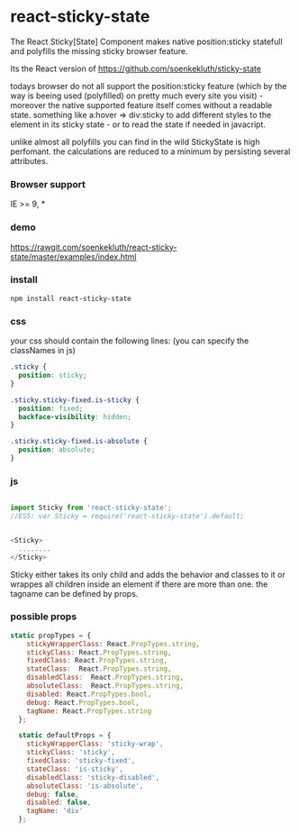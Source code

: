# react-sticky-state
The React Sticky[State] Component makes native position:sticky statefull and polyfills the missing sticky browser feature. 

Its the React version of https://github.com/soenkekluth/sticky-state

todays browser do not all support the position:sticky feature (which by the way is beeing used (polyfilled) on pretty much every site you visit) - moreover the native supported feature itself comes without a readable state. something like a:hover => div:sticky to add different styles to the element in its sticky state - or to read the state if needed in javacript. 

unlike almost all polyfills you can find in the wild StickyState is high perfomant. the calculations are reduced to a minimum by persisting several attributes.


### Browser support
IE >= 9, *

### demo
https://rawgit.com/soenkekluth/react-sticky-state/master/examples/index.html

### install
```
npm install react-sticky-state
```

### css
your css should contain the following lines: 
(you can specify the classNames in js)
```css
.sticky {
  position: sticky;
}

.sticky.sticky-fixed.is-sticky {
  position: fixed;
  backface-visibility: hidden;
}

.sticky.sticky-fixed.is-absolute {
  position: absolute;
}
```

### js
```javascript

import Sticky from 'react-sticky-state'; 
//ES5: var Sticky = require('react-sticky-state').default;


<Sticky>
  ........
</Sticky>

```

Sticky either takes its only child and adds the behavior and classes to it or wrappes all children inside an element if there are more than one. the tagname can be defined by props.

### possible props 

```javascript
static propTypes = {
    stickyWrapperClass: React.PropTypes.string,
    stickyClass: React.PropTypes.string,
    fixedClass: React.PropTypes.string,
    stateClass:  React.PropTypes.string,
    disabledClass:  React.PropTypes.string,
    absoluteClass:  React.PropTypes.string,
    disabled: React.PropTypes.bool,
    debug: React.PropTypes.bool,
    tagName: React.PropTypes.string
  };

  static defaultProps = {
    stickyWrapperClass: 'sticky-wrap',
    stickyClass: 'sticky',
    fixedClass: 'sticky-fixed',
    stateClass: 'is-sticky',
    disabledClass: 'sticky-disabled',
    absoluteClass: 'is-absolute',
    debug: false,
    disabled: false,
    tagName: 'div'
  };
```
